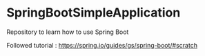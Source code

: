 # SpringBootSimpleApplication
Repository to learn how to use Spring Boot

Followed tutorial : https://spring.io/guides/gs/spring-boot/#scratch
